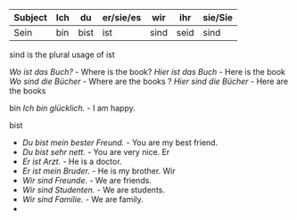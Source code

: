 |Subject|Ich|du|er/sie/es|wir|ihr|sie/Sie |
|-------|---|--|---------|---|----|--------|
|Sein |bin|bist|ist|sind|seid|sind|

sind is the plural usage of ist

_Wo ist das Buch?_ - Where is the book?
*Hier ist das Buch* - Here is the book
*Wo sind die Bücher* - Where are the books ?
*Hier sind die Bücher* - Here are the books

bin
_Ich bin glücklich._ - I am happy.

bist
- _Du bist mein bester Freund._ - You are my best friend.
- _Du bist sehr nett._ - You are very nice.
Er
- _Er ist Arzt._ - He is a doctor.
- _Er ist mein Bruder._ - He is my brother.
Wir
- _Wir sind Freunde._ - We are friends.
- _Wir sind Studenten._ - We are students.
- _Wir sind Familie._ - We are family.
- 
